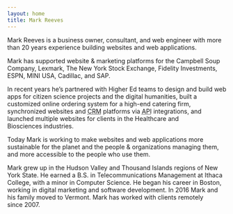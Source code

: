```yaml
---
layout: home
title: Mark Reeves
---
```

Mark Reeves is a business owner, consultant, and web engineer with more than 20 years experience building websites and web&nbsp;applications.

Mark has supported website &amp; marketing platforms for the Campbell Soup Company, Lexmark, The New York Stock Exchange, Fidelity Investments, ESPN, MINI USA, Cadillac, and&nbsp;SAP.

In recent years he&rsquo;s partnered with Higher Ed teams to design and build web apps for citizen science projects and the digital humanities, built a customized online ordering system for a high-end catering firm, synchronized websites and <abbr title="Customer Relationship Management">CRM</abbr> platforms via <abbr title="Application Programming Interface">API</abbr> integrations, and launched multiple websites for clients in the Healthcare and Biosciences&nbsp;industries.

Today Mark is working to make websites and web applications more sustainable for the planet and the people &amp; organizations managing&nbsp;them, and more accessible to the people who use&nbsp;them.

Mark grew up in the Hudson Valley and Thousand Islands regions of New York State. He earned a B.S. in Telecommunications Management at Ithaca College, with a minor in Computer Science. He began his career in Boston, working in digital marketing and software development. In 2016 Mark and his family moved to Vermont. Mark has worked with clients remotely since&nbsp;2007.